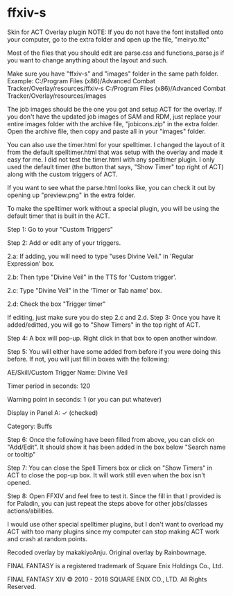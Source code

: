 # ffxiv-s
Skin for ACT Overlay plugin
NOTE: If you do not have the font installed onto your computer, go to the extra folder and open up the file, "meiryo.ttc"

Most of the files that you should edit are parse.css and functions_parse.js if you want to change anything about the layout and such.

Make sure you have "ffxiv-s" and "images" folder in the same path folder.
Example:
C:/Program Files (x86)/Advanced Combat Tracker/Overlay/resources/ffxiv-s
C:/Program Files (x86)/Advanced Combat Tracker/Overlay/resources/images

The job images should be the one you got and setup ACT for the overlay. If you don't have the updated job images of SAM and RDM, just replace your entire images folder with the archive file, "jobicons.zip" in the extra folder. Open the archive file, then copy and paste all in your "images" folder.

You can also use the timer.html for your spelltimer. I changed the layout of it from the default spelltimer.html that was setup with the overlay and made it easy for me. I did not test the timer.html with any spelltimer plugin. I only used the default timer (the button that says, "Show Timer" top right of ACT) along with the custom triggers of ACT.

If you want to see what the parse.html looks like, you can check it out by opening up "preview.png" in the extra folder.

To make the spelltimer work without a special plugin, you will be using the default timer that is built in the ACT.

Step 1: Go to your "Custom Triggers"

Step 2: Add or edit any of your triggers.

  2.a: If adding, you will need to type "uses Divine Veil." in 'Regular Expression' box.

  2.b: Then type "Divine Veil" in the TTS for 'Custom trigger'.

  2.c: Type "Divine Veil" in the 'Timer or Tab name' box.
  
  2.d: Check the box "Trigger timer"
  
  If editing, just make sure you do step 2.c and 2.d.
Step 3: Once you have it added/editted, you will go to "Show Timers" in the top right of ACT.

Step 4: A box will pop-up. Right click in that box to open another window.

Step 5: You will either have some added from before if you were doing this before. If not, you will just fill in boxes with the following:

  AE/Skill/Custom Trigger Name: Divine Veil
  
  Timer period in seconds: 120
  
  Warning point in seconds: 1 (or you can put whatever)
  
  Display in Panel A: ✓ (checked)
  
  Category: Buffs
  
Step 6: Once the following have been filled from above, you can click on "Add/Edit". It should show it has been added in the box below "Search name or tooltip"

Step 7: You can close the Spell Timers box or click on "Show Timers" in ACT to close the pop-up box. It will work still even when the box isn't opened.

Step 8: Open FFXIV and feel free to test it. Since the fill in that I provided is for Paladin, you can just repeat the steps above for other jobs/classes actions/abilities.

I would use other special spelltimer plugins, but I don't want to overload my ACT with too many plugins since my computer can stop making ACT work and crash at random points.

Recoded overlay by makakiyoAnju. Original overlay by Rainbowmage.

FINAL FANTASY is a registered trademark of Square Enix Holdings Co., Ltd.

FINAL FANTASY XIV © 2010 - 2018 SQUARE ENIX CO., LTD. All Rights Reserved.
